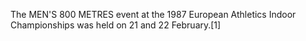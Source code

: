The MEN'S 800 METRES event at the 1987 European Athletics Indoor Championships was held on 21 and 22 February.[1]
